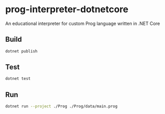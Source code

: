 # prog-interpreter-dotnetcore

An educational interpreter for custom Prog language written in .NET Core

## Build

```sh
dotnet publish
```

## Test

```sh
dotnet test
```

## Run

```sh
dotnet run --project ./Prog ./Prog/data/main.prog
```
